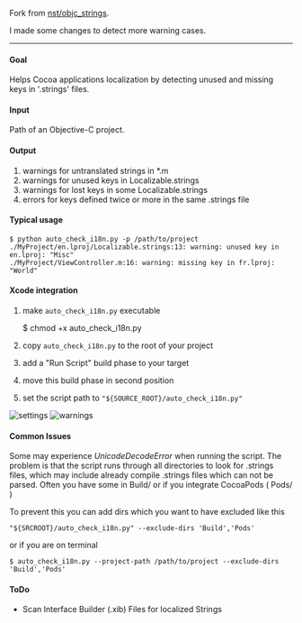 Fork from [nst/objc_strings](https://github.com/nst/objc_strings).

I made some changes to detect more warning cases.

---

#### Goal

Helps Cocoa applications localization by detecting unused and missing keys in '.strings' files.

#### Input

Path of an Objective-C project.

#### Output

1. warnings for untranslated strings in *.m
2. warnings for unused keys in Localizable.strings
3. warnings for lost keys in some Localizable.strings
4. errors for keys defined twice or more in the same .strings file

#### Typical usage

    $ python auto_check_i18n.py -p /path/to/project
    ./MyProject/en.lproj/Localizable.strings:13: warning: unused key in en.lproj: "Misc"
    ./MyProject/ViewController.m:16: warning: missing key in fr.lproj: "World"

#### Xcode integration

1. make `auto_check_i18n.py` executable

    $ chmod +x auto_check_i18n.py

2. copy `auto_check_i18n.py` to the root of your project
3. add a "Run Script" build phase to your target
4. move this build phase in second position
5. set the script path to `"${SOURCE_ROOT}/auto_check_i18n.py"`

![settings](https://github.com/nst/objc_strings/raw/master/images/settings.png "settings")
![warnings](https://github.com/nst/objc_strings/raw/master/images/warnings.png "warnings")

#### Common Issues

Some may experience *UnicodeDecodeError* when running the script.
The problem is that the script runs through all directories to look for .strings files, which may include already compile .strings files which can not be parsed. Often you have some in Build/ or if you integrate CocoaPods ( Pods/ )

To prevent this you can add dirs which you want to have excluded like this
```
"${SRCROOT}/auto_check_i18n.py" --exclude-dirs 'Build','Pods'
```
or if you are on terminal
```
$ auto_check_i18n.py --project-path /path/to/project --exclude-dirs 'Build','Pods'
```

#### ToDo

* Scan Interface Builder (.xib) Files for localized Strings
